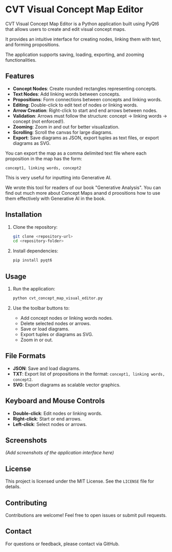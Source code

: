 # CVT Visual Concept Map Editor

CVT Visual Concept Map Editor is a Python application built using PyQt6 that allows users to create and edit visual concept maps.

It provides an intuitive interface for creating nodes, linking them with text, and forming propositions. 

The application supports saving, loading, exporting, and zooming functionalities.

## Features

- **Concept Nodes**: Create rounded rectangles representing concepts.
- **Text Nodes**: Add linking words between concepts.
- **Propositions**: Form connections between concepts and linking words.
- **Editing**: Double-click to edit text of nodes or linking words.
- **Arrow Creation**: Right-click to start and end arrows between nodes.
- **Validation**: Arrows must follow the structure: concept → linking words → concept (not enforced!).
- **Zooming**: Zoom in and out for better visualization.
- **Scrolling**: Scroll the canvas for large diagrams.
- **Export**: Save diagrams as JSON, export tuples as text files, or export diagrams as SVG.

You can export the map as a comma delimited text file where each proposition in the map has the form:

`concept1, linking words, concept2`

This is very useful for inputting into Generative AI.

We wrote this tool for readers of our book "Generative Analysis". You can find out much more about Concept Maps anand d proositions how to use them effectively with Generative AI in the book.

## Installation

1. Clone the repository:
   ```bash
   git clone <repository-url>
   cd <repository-folder>
   ```

2. Install dependencies:
   ```bash
   pip install pyqt6
   ```

## Usage

1. Run the application:
   ```bash
   python cvt_concept_map_visual_editor.py
   ```

2. Use the toolbar buttons to:
   - Add concept nodes or linking words nodes.
   - Delete selected nodes or arrows.
   - Save or load diagrams.
   - Export tuples or diagrams as SVG.
   - Zoom in or out.

## File Formats

- **JSON**: Save and load diagrams.
- **TXT**: Export list of propositions in the format: `concept1, linking words, concept2`.
- **SVG**: Export diagrams as scalable vector graphics.

## Keyboard and Mouse Controls

- **Double-click**: Edit nodes or linking words.
- **Right-click**: Start or end arrows.
- **Left-click**: Select nodes or arrows.

## Screenshots

*(Add screenshots of the application interface here)*

## License

This project is licensed under the MIT License. See the `LICENSE` file for details.

## Contributing

Contributions are welcome! Feel free to open issues or submit pull requests.

## Contact

For questions or feedback, please contact via GitHub.
